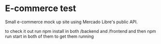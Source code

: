 # E-commerce test


Small e-commerce mock up site using Mercado Libre's public API.

to check it out run npm install in both /backend and /frontend and then npm run start in both of them to get them running
